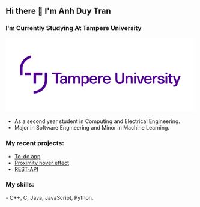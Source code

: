 <h2> Hi there 👋 I'm Anh Duy Tran </h2>

<h3> I’m Currently Studying At Tampere University </h3>

![TUT logo](./Tampere_University_logo.png)
- As a second year student in Computing and Electrical Engineering.
- Major in Software Engineering and Minor in Machine Learning.

<h3>My recent projects: </h3>
<ul>
  <li><a href="https://anh-duy-tran.github.io/todo-app/"> To-do app </a></li>

  <li><a href="https://anh-duy-tran.github.io"> Proximity hover effect </a></li>

  <li><a href="https://github.com/Anh-Duy-Tran/Rest-API/tree/main"> REST-API </a></li>
</ul>

<h3>My skills: </h3>
- C++, C, Java, JavaScript, Python.



<!---
Anh-Duy-Tran/Anh-Duy-Tran is a ✨ special ✨ repository because its `README.md` (this file) appears on your GitHub profile.
You can click the Preview link to take a look at your changes.
--->
